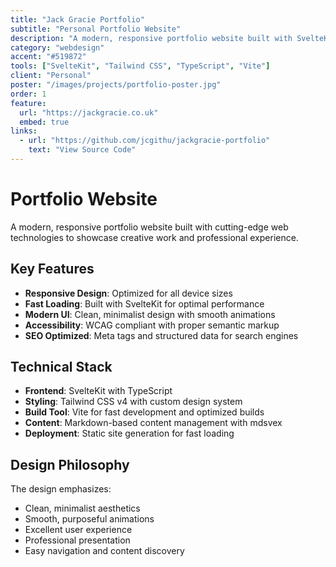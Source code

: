```yaml
---
title: "Jack Gracie Portfolio"
subtitle: "Personal Portfolio Website"
description: "A modern, responsive portfolio website built with SvelteKit and Tailwind CSS, showcasing creative work and professional experience."
category: "webdesign"
accent: "#519872"
tools: ["SvelteKit", "Tailwind CSS", "TypeScript", "Vite"]
client: "Personal"
poster: "/images/projects/portfolio-poster.jpg"
order: 1
feature:
  url: "https://jackgracie.co.uk"
  embed: true
links:
  - url: "https://github.com/jcgithu/jackgracie-portfolio"
    text: "View Source Code"
---
```


# Portfolio Website

A modern, responsive portfolio website built with cutting-edge web technologies to showcase creative work and professional experience.

## Key Features

- **Responsive Design**: Optimized for all device sizes
- **Fast Loading**: Built with SvelteKit for optimal performance
- **Modern UI**: Clean, minimalist design with smooth animations
- **Accessibility**: WCAG compliant with proper semantic markup
- **SEO Optimized**: Meta tags and structured data for search engines

## Technical Stack

- **Frontend**: SvelteKit with TypeScript
- **Styling**: Tailwind CSS v4 with custom design system
- **Build Tool**: Vite for fast development and optimized builds
- **Content**: Markdown-based content management with mdsvex
- **Deployment**: Static site generation for fast loading

## Design Philosophy

The design emphasizes:

- Clean, minimalist aesthetics
- Smooth, purposeful animations
- Excellent user experience
- Professional presentation
- Easy navigation and content discovery
